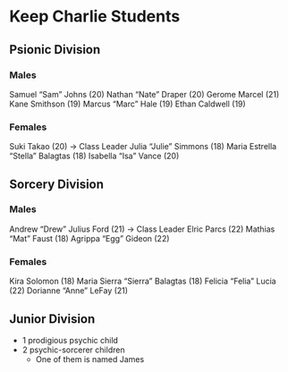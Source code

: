 # Keep Charlie Students

## Psionic Division

### Males

Samuel “Sam” Johns (20)
Nathan “Nate” Draper (20)
Gerome Marcel (21)
Kane Smithson (19)
Marcus “Marc” Hale (19)
Ethan Caldwell (19)

### Females

Suki Takao (20) -> Class Leader
Julia “Julie” Simmons (18)
Maria Estrella “Stella” Balagtas (18)
Isabella “Isa” Vance (20)

## Sorcery Division

### Males

Andrew “Drew” Julius Ford (21) -> Class Leader
Elric Parcs (22)
Mathias “Mat” Faust (18)
Agrippa “Egg” Gideon (22)

### Females

Kira Solomon (18)
Maria Sierra “Sierra” Balagtas (18)
Felicia “Felia” Lucia (22)
Dorianne “Anne” LeFay (21)

## Junior Division

- 1 prodigious psychic child
- 2 psychic-sorcerer children
	- One of them is named James